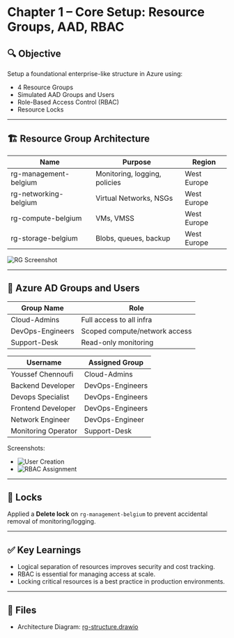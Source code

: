 # Chapter 1 – Core Setup: Resource Groups, AAD, RBAC

## 🔍 Objective
Setup a foundational enterprise-like structure in Azure using:
- 4 Resource Groups
- Simulated AAD Groups and Users
- Role-Based Access Control (RBAC)
- Resource Locks

---

## 🏗️ Resource Group Architecture

| Name                  | Purpose                       | Region      |
|-----------------------|-------------------------------|-------------|
| rg-management-belgium | Monitoring, logging, policies | West Europe |
| rg-networking-belgium | Virtual Networks, NSGs        | West Europe |
| rg-compute-belgium    | VMs, VMSS | West Europe       |             |
| rg-storage-belgium    | Blobs, queues, backup         | West Europe |

![RG Screenshot](./screenshots/rg-creation.png)

---

## 👥 Azure AD Groups and Users

| Group Name        | Role                          |
|-------------------|-------------------------------|
| Cloud-Admins      | Full access to all infra      |
| DevOps-Engineers  | Scoped compute/network access |
| Support-Desk      | Read-only monitoring          |

| Username            | Assigned Group    |
|---------------------|-------------------|
| Youssef Chennoufi   | Cloud-Admins      |
| Backend Developer   | DevOps-Engineers  |
| Devops Specialist   | DevOps-Engineers  |
| Frontend Developer  | DevOps-Engineers  |
| Network Engineer    | DevOps-Engineer   |
| Monitoring Operator | Support-Desk      |

Screenshots:
- ![User Creation](./screenshots/user-creation.png)
- ![RBAC Assignment](./screenshots/rbac-assignment.png)

---

## 🔐 Locks

Applied a **Delete lock** on `rg-management-belgium` to prevent accidental removal of monitoring/logging.

---

## ✅ Key Learnings

- Logical separation of resources improves security and cost tracking.
- RBAC is essential for managing access at scale.
- Locking critical resources is a best practice in production environments.

---

## 📁 Files

- Architecture Diagram: [rg-structure.drawio](../architecture/rg-structure.drawio)
